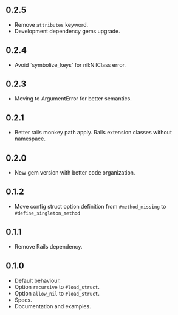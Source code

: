 ## 0.2.5

- Remove `attributes` keyword.
- Development dependency gems upgrade.

## 0.2.4

- Avoid `symbolize_keys' for nil:NilClass error.

## 0.2.3

- Moving to ArgumentError for better semantics.

## 0.2.1

- Better rails monkey path apply. Rails extension classes without namespace.

## 0.2.0

- New gem version with better code organization.

## 0.1.2

- Move config struct option definition from `#method_missing` to `#define_singleton_method`

## 0.1.1

- Remove Rails dependency.

## 0.1.0

- Default behaviour.
- Option `recursive` to `#load_struct`.
- Option `allow_nil` to `#load_struct`.
- Specs.
- Documentation and examples.
